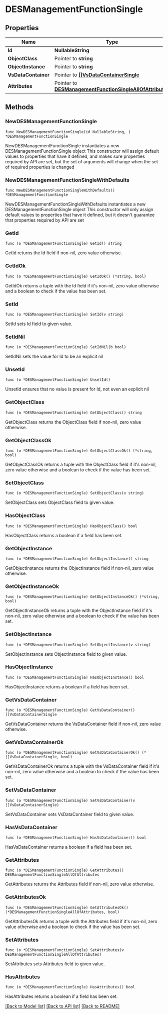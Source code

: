 # DESManagementFunctionSingle

## Properties

Name | Type | Description | Notes
------------ | ------------- | ------------- | -------------
**Id** | **NullableString** |  | 
**ObjectClass** | Pointer to **string** |  | [optional] 
**ObjectInstance** | Pointer to **string** |  | [optional] 
**VsDataContainer** | Pointer to [**[]VsDataContainerSingle**](VsDataContainerSingle.md) |  | [optional] 
**Attributes** | Pointer to [**DESManagementFunctionSingleAllOfAttributes**](DESManagementFunctionSingleAllOfAttributes.md) |  | [optional] 

## Methods

### NewDESManagementFunctionSingle

`func NewDESManagementFunctionSingle(id NullableString, ) *DESManagementFunctionSingle`

NewDESManagementFunctionSingle instantiates a new DESManagementFunctionSingle object
This constructor will assign default values to properties that have it defined,
and makes sure properties required by API are set, but the set of arguments
will change when the set of required properties is changed

### NewDESManagementFunctionSingleWithDefaults

`func NewDESManagementFunctionSingleWithDefaults() *DESManagementFunctionSingle`

NewDESManagementFunctionSingleWithDefaults instantiates a new DESManagementFunctionSingle object
This constructor will only assign default values to properties that have it defined,
but it doesn't guarantee that properties required by API are set

### GetId

`func (o *DESManagementFunctionSingle) GetId() string`

GetId returns the Id field if non-nil, zero value otherwise.

### GetIdOk

`func (o *DESManagementFunctionSingle) GetIdOk() (*string, bool)`

GetIdOk returns a tuple with the Id field if it's non-nil, zero value otherwise
and a boolean to check if the value has been set.

### SetId

`func (o *DESManagementFunctionSingle) SetId(v string)`

SetId sets Id field to given value.


### SetIdNil

`func (o *DESManagementFunctionSingle) SetIdNil(b bool)`

 SetIdNil sets the value for Id to be an explicit nil

### UnsetId
`func (o *DESManagementFunctionSingle) UnsetId()`

UnsetId ensures that no value is present for Id, not even an explicit nil
### GetObjectClass

`func (o *DESManagementFunctionSingle) GetObjectClass() string`

GetObjectClass returns the ObjectClass field if non-nil, zero value otherwise.

### GetObjectClassOk

`func (o *DESManagementFunctionSingle) GetObjectClassOk() (*string, bool)`

GetObjectClassOk returns a tuple with the ObjectClass field if it's non-nil, zero value otherwise
and a boolean to check if the value has been set.

### SetObjectClass

`func (o *DESManagementFunctionSingle) SetObjectClass(v string)`

SetObjectClass sets ObjectClass field to given value.

### HasObjectClass

`func (o *DESManagementFunctionSingle) HasObjectClass() bool`

HasObjectClass returns a boolean if a field has been set.

### GetObjectInstance

`func (o *DESManagementFunctionSingle) GetObjectInstance() string`

GetObjectInstance returns the ObjectInstance field if non-nil, zero value otherwise.

### GetObjectInstanceOk

`func (o *DESManagementFunctionSingle) GetObjectInstanceOk() (*string, bool)`

GetObjectInstanceOk returns a tuple with the ObjectInstance field if it's non-nil, zero value otherwise
and a boolean to check if the value has been set.

### SetObjectInstance

`func (o *DESManagementFunctionSingle) SetObjectInstance(v string)`

SetObjectInstance sets ObjectInstance field to given value.

### HasObjectInstance

`func (o *DESManagementFunctionSingle) HasObjectInstance() bool`

HasObjectInstance returns a boolean if a field has been set.

### GetVsDataContainer

`func (o *DESManagementFunctionSingle) GetVsDataContainer() []VsDataContainerSingle`

GetVsDataContainer returns the VsDataContainer field if non-nil, zero value otherwise.

### GetVsDataContainerOk

`func (o *DESManagementFunctionSingle) GetVsDataContainerOk() (*[]VsDataContainerSingle, bool)`

GetVsDataContainerOk returns a tuple with the VsDataContainer field if it's non-nil, zero value otherwise
and a boolean to check if the value has been set.

### SetVsDataContainer

`func (o *DESManagementFunctionSingle) SetVsDataContainer(v []VsDataContainerSingle)`

SetVsDataContainer sets VsDataContainer field to given value.

### HasVsDataContainer

`func (o *DESManagementFunctionSingle) HasVsDataContainer() bool`

HasVsDataContainer returns a boolean if a field has been set.

### GetAttributes

`func (o *DESManagementFunctionSingle) GetAttributes() DESManagementFunctionSingleAllOfAttributes`

GetAttributes returns the Attributes field if non-nil, zero value otherwise.

### GetAttributesOk

`func (o *DESManagementFunctionSingle) GetAttributesOk() (*DESManagementFunctionSingleAllOfAttributes, bool)`

GetAttributesOk returns a tuple with the Attributes field if it's non-nil, zero value otherwise
and a boolean to check if the value has been set.

### SetAttributes

`func (o *DESManagementFunctionSingle) SetAttributes(v DESManagementFunctionSingleAllOfAttributes)`

SetAttributes sets Attributes field to given value.

### HasAttributes

`func (o *DESManagementFunctionSingle) HasAttributes() bool`

HasAttributes returns a boolean if a field has been set.


[[Back to Model list]](../README.md#documentation-for-models) [[Back to API list]](../README.md#documentation-for-api-endpoints) [[Back to README]](../README.md)


